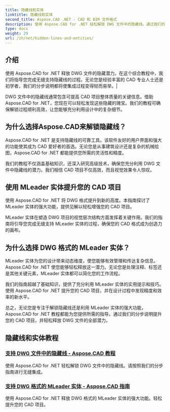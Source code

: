 ```yaml
---
title: 隐藏线和实体
linktitle: 隐藏线和实体
second_title: Aspose.CAD .NET - CAD 和 BIM 文件格式
description: 使用 Aspose.CAD for .NET 轻松解锁 DWG 文件中的隐藏线。通过我们的分步指南提升您的 CAD 项目。
type: docs
weight: 29
url: /zh/net/hidden-lines-and-entities/
---
```



## 介绍

使用 Aspose.CAD for .NET 释放 DWG 文件的隐藏潜力。在这个综合教程中，我们将指导您完成无缝支持隐藏线的过程。无论您是经验丰富的 CAD 专业人士还是初学者，我们的分步说明都将使集成过程变得轻而易举。|

DWG 文件中的隐藏线通常包含可提高 CAD 项目整体质量的关键信息。借助 Aspose.CAD for .NET，您现在可以轻松发现这些隐藏的瑰宝。我们的教程可确保解锁过程顺利高效，让您能够充分利用设计中的复杂细节。

## 为什么选择Aspose.CAD来解锁隐藏线？

Aspose.CAD for .NET 是支持隐藏线的可靠工具。该软件友好的用户界面和强大的功能使其成为 CAD 爱好者的首选。无论您是从事建筑设计还是复杂的机械绘图，Aspose.CAD for .NET 都能提供您所需的灵活性和精度。

我们的教程不仅涵盖基础知识，还深入研究高级技术，确保您充分利用 DWG 文件中隐藏线的潜力。我们相信 CAD 项目不仅高效，而且视觉效果令人惊叹。

## 使用 MLeader 实体提升您的 CAD 项目
使用 Aspose.CAD for .NET 将 DWG 格式提升到新的高度。本指南探讨了 MLeader 实体的强大功能，提供见解以轻松增强您的 CAD 项目。


MLeader 实体在塑造 DWG 项目的视觉层次结构方面发挥着关键作用。我们的指南将引导您完成无缝支持 MLeader 实体的过程，确保您的 CAD 格式成为创造力的画布。

## 为什么选择 DWG 格式的 MLeader 实体？

MLeader 实体为您的设计带来动态维度，使您能够有效管理和传达复杂信息。 Aspose.CAD for .NET 使您能够轻松释放这一潜力。无论您是处理注释、标签还是其他关键元素，MLeader 实体都可以简化您的工作流程。

我们的指南超越了基础知识，提供了充分利用 MLeader 实体的实用提示和技巧。使用 Aspose.CAD for .NET 提升您的 CAD 项目，并在设计过程中发现精度和效率的新水平。

总之，无论您是专注于解锁隐藏线还是利用 MLeader 实体的强大功能，Aspose.CAD for .NET 教程都能为您提供所需的指导。通过我们的分步说明提升您的 CAD 项目，并轻松释放 DWG 文件的全部潜力。
## 隐藏线和实体教程
### [支持 DWG 文件中的隐藏线 - Aspose.CAD 教程](./supporting-hidden-lines-in-dwg/)
使用 Aspose.CAD for .NET 轻松解锁 DWG 文件中的隐藏线。请按照我们的分步指南进行无缝集成。
### [支持 DWG 格式的 MLeader 实体 - Aspose.CAD 指南](./supporting-mleader-entity-for-dwg-format/)
使用 Aspose.CAD for .NET 释放 DWG 格式的 MLeader 实体的强大功能。轻松提升您的 CAD 项目。